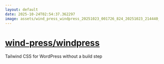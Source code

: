 ```yaml
---
layout: default
date: 2025-10-24T02:54:37.362297
image: assets/wind_press_windpress_20251023_001726_824_20251023_214440_3b6f94--20251023T234700597--cropped.png
---
```


# [wind-press/windpress](https://github.com/wind-press/windpress/)

Tailwind CSS for WordPress without a build step

